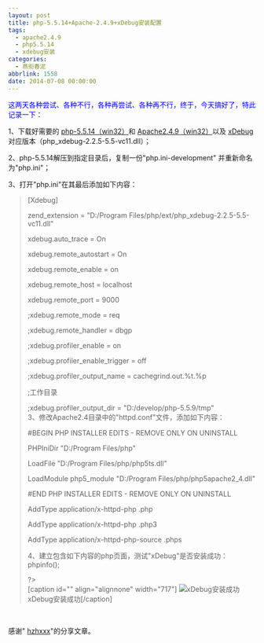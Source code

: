 ```yaml
---
layout: post
title: php-5.5.14+Apache-2.4.9+xDebug安装配置
tags:
  - apache2.4.9
  - php5.5.14
  - xdebug安装
categories:
  - 燕衔春泥
abbrlink: 1558
date: 2014-07-08 00:00:00
---
```


<!-- build time:Sat Jun 23 2018 12:05:15 GMT+0800 (中国标准时间) -->

<span style="color:#00f">这两天各种尝试、各种不行，各种再尝试、各种再不行，终于，今天搞好了，特此记录一下：</span>

1、下载好需要的 [php-5.5.14（win32）](http://windows.php.net/download/)和 [Apache2.4.9（win32）](http://www.apachelounge.com/download/)以及 [xDebug](http://xdebug.org/download.php)对应版本（php_xdebug-2.2.5-5.5-vc11.dll）；

2、php-5.5.14解压到指定目录后，复制一份"php.ini-development" 并重新命名为"php.ini"；

3、打开"php.ini"在其最后添加如下内容：
> [Xdebug]
> 
> zend_extension = "D:/Program Files/php/ext/php_xdebug-2.2.5-5.5-vc11.dll"
> 
> xdebug.auto_trace = On
> 
> xdebug.remote_autostart = On
> 
> xdebug.remote_enable = on
> 
> xdebug.remote_host = localhost
> 
> xdebug.remote_port = 9000
> 
> ;xdebug.remote_mode = req
> 
> ;xdebug.remote_handler = dbgp
> 
> ;xdebug.profiler_enable = on
> 
> ;xdebug.profiler_enable_trigger = off
> 
> ;xdebug.profiler_output_name = cachegrind.out.%t.%p
> 
> ;工作目录
> 
> ;xdebug.profiler_output_dir = "D:/develop/php-5.5.9/tmp"  
> 3、修改Apache2.4目录中的"httpd.conf"文件，添加如下内容：
> 
> #BEGIN PHP INSTALLER EDITS - REMOVE ONLY ON UNINSTALL
> 
> PHPIniDir "D:/Program Files/php"
> 
> LoadFile "D:/Program Files/php/php5ts.dll"
> 
> LoadModule php5_module "D:/Program Files/php/php5apache2_4.dll"
> 
> #END PHP INSTALLER EDITS - REMOVE ONLY ON UNINSTALL
> 
> <IfModule mod_php5.c>
> 
> AddType application/x-httpd-php .php
> 
> AddType application/x-httpd-php .php3
> 
> AddType application/x-httpd-php-source .phps
> 
> </IfModule>  
> 4、建立包含如下内容的php页面，测试"xDebug"是否安装成功：  
> <?php
> 
> phpinfo();
> 
> ?>  
> [caption id="" align="alignnone" width="717"] ![xDebug安装成功](http://ww1.sinaimg.cn/large/4eed32f2jw1ei5esegxwaj20jx0fq0uf.jpg) xDebug安装成功[/caption]

&nbsp;

感谢" [hzhxxx](http://blog.csdn.net/hzhxxx/article/details/19614551)"的分享文章。
<!-- rebuild by neat -->